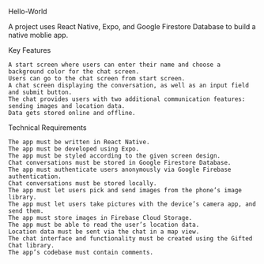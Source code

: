 Hello-World

A project uses React Native, Expo, and Google Firestore Database to build a native moblie app.

Key Features

    A start screen where users can enter their name and choose a background color for the chat screen.
    Users can go to the chat screen from start screen.
    A chat screen displaying the conversation, as well as an input field and submit button.
    The chat provides users with two additional communication features: sending images and location data.
    Data gets stored online and offline.

Technical Requirements

    The app must be written in React Native.
    The app must be developed using Expo.
    The app must be styled according to the given screen design.
    Chat conversations must be stored in Google Firestore Database.
    The app must authenticate users anonymously via Google Firebase authentication.
    Chat conversations must be stored locally.
    The app must let users pick and send images from the phone’s image library.
    The app must let users take pictures with the device’s camera app, and send them.
    The app must store images in Firebase Cloud Storage.
    The app must be able to read the user’s location data.
    Location data must be sent via the chat in a map view.
    The chat interface and functionality must be created using the Gifted Chat library.
    The app’s codebase must contain comments.
